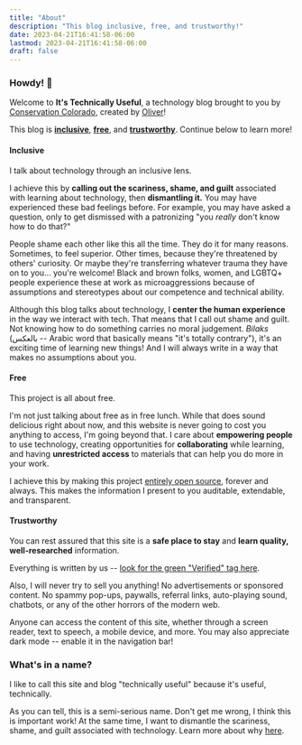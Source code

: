 ```yaml
---
title: "About"
description: "This blog inclusive, free, and trustworthy!"
date: 2023-04-21T16:41:58-06:00
lastmod: 2023-04-21T16:41:58-06:00
draft: false
---
```


### Howdy! 🤠

Welcome to **It's Technically Useful**, a technology blog brought to you by [Conservation
Colorado](https://conservationco.org/), created by [Oliver](https://github.com/OliverAbdulrahim)!

This blog is  [**inclusive**](#inclusive), [**free**](#free), and [**trustworthy**](#trustworthy). Continue below to 
learn more!

#### Inclusive

I talk about technology through an inclusive lens.

I achieve this by **calling out the scariness, shame, and guilt** associated with learning about technology, then
**dismantling it.** You may have experienced these bad feelings before. For example, you may have asked a question, only
to get dismissed with a patronizing "you *really* don't know how to do that?"

People shame each other like this all the time. They do it for many reasons. Sometimes, to feel superior. Other times,
because they're threatened by others' curiosity. Or maybe they're transferring whatever trauma they have on to you...
you're welcome! Black and brown folks, women, and LGBTQ+ people experience these at work as microaggressions because of
assumptions and stereotypes about our competence and technical ability.

Although this blog talks about technology, I **center the human experience** in the way we interact with tech. That
means that I call out shame and guilt. Not knowing how to do something carries no moral judgement. *Bilaks* (بالعكس --
Arabic word that basically means "it's totally contrary"), it's an exciting time of learning new things! And I will
always write in a way that makes no assumptions about you.

#### Free

This project is all about free.

I'm not just talking about free as in free lunch. While that does sound delicious right about now, and this website is
never going to cost you anything to access, I'm going beyond that. I care about **empowering people** to use
technology, creating opportunities for **collaborating** while learning, and having **unrestricted access** to
materials that can help you do more in your work.

I achieve this by making this
project [entirely open source](https://github.com/ConservationColorado/conservationcolorado.github.io), forever and always. This
makes the information I present to you auditable, extendable, and transparent.

#### Trustworthy

You can rest assured that this site is a **safe place to stay** and **learn quality, well-researched** information.

Everything is written by
us -- [look for the green "Verified" tag here](https://github.com/ConservationColorado/conservationcolorado.github.io/commits/main).

Also, I will never try to sell you anything! No advertisements or sponsored content. No spammy pop-ups, paywalls,
referral links, auto-playing sound, chatbots, or any of the other horrors of the modern web.

Anyone can access the content of this site, whether through a screen reader, text to speech, a mobile device, and more.
You may also appreciate dark mode -- enable it in the navigation bar!

### What's in a name?

I like to call this site and blog "technically useful" because it's useful, technically.

As you can tell, this is a semi-serious name. Don't get me wrong, I think this is important work! At the same time, I
want to dismantle the scariness, shame, and guilt associated with technology. Learn more about
why [here](#inclusive).
